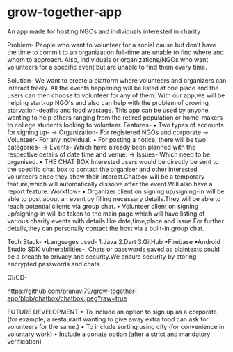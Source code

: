 # grow-together-app
An app made for hosting NGOs and individuals interested in charity

Problem-
People who want to volunteer for a social cause but don’t have the time to commit to an organization full-time are unable to find where and whom to approach. 
Also, individuals or organizations/NGOs who want volunteers for a specific event but are unable to find them every time.

Solution-
We want to create a platform where volunteers and organizers can interact freely. All the events happening will be listed at one place and the users can then choose to volunteer for any of them. With our app,we will be helping start-up NGO's and also can help with the problem of growing starvation-deaths and food wastage.
This app can be used by anyone wanting to help others ranging from the retired population or home-makers to college students looking to volunteer.
Features-
    • Two types of accounts for signing up-
        → Organization- For registered NGOs and corporate
        → Volunteer- For any individual.
    • For posting a notice, there will be two categories-
        → Events- Which have already been planned with the respective details of date time and venue.
        → Issues- Which need to be organised.
    • THE CHAT BOX
        Interested users would be directly be sent to the specific chat box to contact the organiser and other interested volunteers once they show their interest.Chatbox will be a temporary feature,which will automatically dissolve after the event.Will also have a report feature.
  Workflow-
     • Organizer client on signing up/signing-in will be able to post about an event by filling necessary details.They will be able to reach potential clients via group chat.
     • Volunteer client on signing up/signing-in will be taken to the main page which will have listing of various charity events with details like date,time,place and issue.For further details,they can personally contact the host via a built-in group chat.
        
Tech Stack-
    •Languages used-
        1.Java
        2.Dart
        3.GitHub
    •Firebase
    •Android Studio SDK
Vulnerabilities-.
  Chats or passwords saved as plaintexts could be a breach to privacy and security.We ensure security by storing encrypted passwords and chats.
   
CI/CD-

https://github.com/pranavi79/grow-together-app/blob/chatbox/chatbox.jpeg?raw=true
    
FUTURE DEVELOPMENT
    • To include an option to sign up as a corporate (for example, a restaurant wanting to give away extra food can ask for volunteers for the same.)
    • To include sorting using city (for convenience in voluntary work)
    • Include a donate option (after a strict and mandatory verification)
